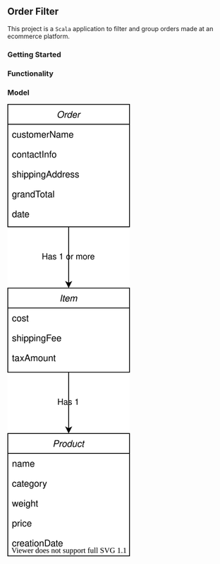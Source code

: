 Order Filter
-----

This project is a `Scala` application to filter and group orders made at an ecommerce platform.

### Getting Started

### Functionality

### Model

![model](./docs/model.svg)
